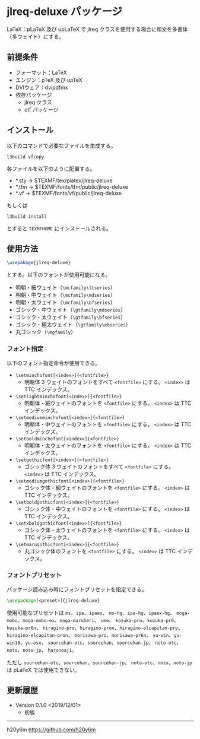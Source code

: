 jlreq-deluxe パッケージ
=======================

LaTeX：pLaTeX 及び upLaTeX で jlreq クラスを使用する場合に和文を多書体（多ウェイト）にする。

## 前提条件

* フォーマット：LaTeX
* エンジン：pTeX 及び upTeX
* DVIウェア：dvipdfmx
* 依存パッケージ
  - jlreq クラス
  - otf パッケージ

## インストール

以下のコマンドで必要なファイルを生成する。
```
l3build vfcopy
```

各ファイルを以下のように配置する。
* *.sty -> $TEXMF/tex/platex/jlreq-deluxe
* *.tfm -> $TEXMF/fonts/tfm/public/jlreq-deluxe
* *.vf -> $TEXMF/fonts/vf/public/jlreq-deluxe

もしくは
```
l3build install
```
とすると `TEXMFHOME` にインストールされる。

## 使用方法

```tex
\usepakage{jlreq-deluxe}
```
とする。以下のフォントが使用可能になる。
* 明朝・細ウェイト（`\mcfamily\ltseries`）
* 明朝・中ウェイト（`\mcfamily\mdseries`）
* 明朝・太ウェイト（`\mcfamily\bfseries`）
* ゴシック・中ウェイト（`\gtfamily\mdseries`）
* ゴシック・太ウェイト（`\gtfamily\bfseries`）
* ゴシック・極太ウェイト（`\gtfamily\ebseries`）
* 丸ゴシック（`\mgfamily`）

### フォント指定

以下のフォント指定命令が使用できる。
* `\setminchofont[<index>]{<fontfile>}`
  - 明朝体 3 ウェイトのフォントをすべて `<fontfile>` にする。
    `<index>` は TTC インデックス。
* `\setlightminchofont[<index>]{<fontfile>}`
  - 明朝体・細ウェイトのフォントを `<fontfile>` にする。
    `<index>` は TTC インデックス。
* `\setmediumminchofont[<index>]{<fontfile>}`
  - 明朝体・中ウェイトのフォントを `<fontfile>` にする。
    `<index>` は TTC インデックス。
* `\setboldminchofont[<index>]{<fontfile>}`
  - 明朝体・太ウェイトのフォントを `<fontfile>` にする。
    `<index>` は TTC インデックス。
* `\setgothicfont[<index>]{<fontfile>}`
  - ゴシック体 3 ウェイトのフォントをすべて `<fontfile>` にする。
    `<index>` は TTC インデックス。
* `\setmediumgothicfont[<index>]{<fontfile>}`
  - ゴシック体・細ウェイトのフォントを `<fontfile>` にする。
    `<index>` は TTC インデックス。
* `\setboldgothicfont[<index>]{<fontfile>}`
  - ゴシック体・中ウェイトのフォントを `<fontfile>` にする。
    `<index>` は TTC インデックス。
* `\setxboldgothicfont[<index>]{<fontfile>}`
  - ゴシック体・太ウェイトのフォントを `<fontfile>` にする。
    `<index>` は TTC インデックス。
* `\setmarugothicfont[<index>]{<fontfile>}`
  - 丸ゴシック体のフォントを `<fontfile>` にする。
    `<index>` は TTC インデックス。

### フォントプリセット

パッケージ読み込み時にフォントプリセットを指定できる。
```tex
\usepackage[<preset>]{jlreq-deluxe}
```

使用可能なプリセットは
`ms`、`ipa`、`ipaex`、
`ms-hg`、`ipa-hg`、`ipaex-hg`、
`moga-mobo`、`moga-mobo-ex`、`moga-maruberi`、
`ume`、
`kozuka-pro`、`kozuka-pr6`、`kozuka-pr6n`、
`hiragino-pro`、`hiragino-pron`、`hiragino-elcapitan-pro`、`hiragino-elcapitan-pron`、
`morisawa-pro`、`morisawa-pr6n`、
`yu-win`、`yu-win10`、`yu-osx`、
`sourcehan-otc`、`sourcehan`、`sourcehan-jp`、
`noto-otc`、`noto`、`noto-jp`、
`haranoaji`。

ただし `sourcehan-otc`、`sourcehan`、`sourcehan-jp`、
`noto-otc`、`noto`、`noto-jp` は pLaTeX では使用できない。

更新履歴
-------

* Version 0.1.0 <2019/12/01>
  - 初版

------
h20y6m
https://github.com/h20y6m

